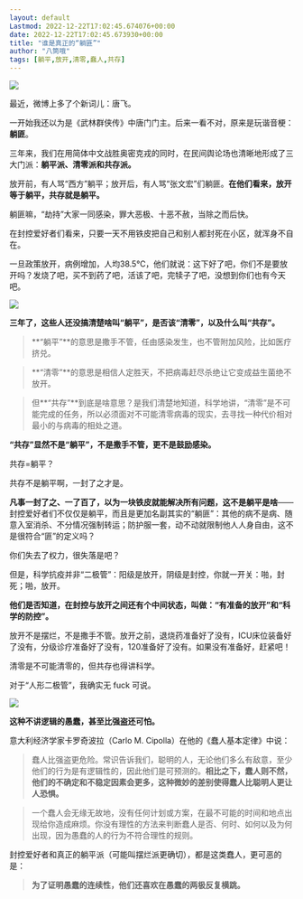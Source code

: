 ```yaml
---
layout: default
Lastmod: 2022-12-22T17:02:45.674076+00:00
date: 2022-12-22T17:02:45.673930+00:00
title: "谁是真正的“躺匪”"
author: "八筒哦"
tags: [躺平,放开,清零,蠢人,共存]
---
```


![](https://images.weserv.nl/?url=https%3A//mmbiz.qpic.cn/mmbiz_png/0GYk4awRxfWSalxwjiadiazuafONWOG1QEsRD4ugAApfBMzomLaTKBicyn2oAyyrmnYPHUDoFhZsIWEG55kFuibHPA/640%3Fwx_fmt%3Dpng)

  

最近，微博上多了个新词儿：唐飞。

  

一开始我还以为是《武林群侠传》中唐门门主。后来一看不对，原来是玩谐音梗：**躺匪**。

  

三年来，我们在用简体中文战胜奥密克戎的同时，在民间舆论场也清晰地形成了三大门派：**躺平派、清零派和共存派。**

  

放开前，有人骂“西方”躺平；放开后，有人骂“张文宏”们躺匪。**在他们看来，放开等于躺平，共存就是躺平。**

  

躺匪嘛，“劫持”大家一同感染，罪大恶极、十恶不赦，当除之而后快。

  

在封控爱好者们看来，只要一天不用铁皮把自己和别人都封死在小区，就浑身不自在。

  

一旦政策放开，病例增加，人均38.5℃，他们就说：这下好了吧，你们不是要放开吗？发烧了吧，买不到药了吧，活该了吧，完犊子了吧，没想到你们也有今天吧。

  

**![](https://images.weserv.nl/?url=https%3A//mmbiz.qpic.cn/mmbiz_jpg/0GYk4awRxfWSalxwjiadiazuafONWOG1QEsaq5peqaiaVPnZ5JQPRIfShk8SRsuiaysTqpia1zGYEyOeqwNXbOpceJw/640%3Fwx_fmt%3Djpeg)**

  

**三年了，这些人还没搞清楚啥叫“躺平”，是否该“清零”，以及什么叫“共存”。**

> **“躺平”**的意思是撒手不管，任由感染发生，也不管附加风险，比如医疗挤兑。

> **“清零”**的意思是相信人定胜天，不把病毒赶尽杀绝让它变成益生菌绝不放开。

> 但**“共存”**到底是啥意思？是我们清楚地知道，科学地讲，“清零”是不可能完成的任务，所以必须面对不可能清零病毒的现实，去寻找一种代价相对最小的与病毒的相处之道。

**“共存”显然不是“躺平”，不是撒手不管，更不是鼓励感染。**

  

共存=躺平？

  

共存不是躺平啊，一封了之才是。

  

**凡事一封了之、一了百了，以为一块铁皮就能解决所有问题，这不是躺平是啥**——封控爱好者们不仅仅是躺平，而且是更加名副其实的“躺匪”：其他的病不是病、随意入室消杀、不分情况强制转运；防护服一套，动不动就限制他人人身自由，这不是很符合“匪”的定义吗？

  

你们失去了权力，很失落是吧？

  

但是，科学抗疫并非“二极管”：阳级是放开，阴级是封控，你就一开关：啪，封死；啪，放开。

  

**他们是否知道，在封控与放开之间还有个中间状态，叫做：“有准备的放开”和“科学的防控”。**

  

放开不是摆烂，不是撒手不管。放开之前，退烧药准备好了没有，ICU床位装备好了没有，分级诊疗准备好了没有，120准备好了没有。如果没有准备好，赶紧吧！

  

清零是不可能清零的，但共存也得讲科学。

  

对于“人形二极管”，我确实无 fuck 可说。

  

![](https://images.weserv.nl/?url=https%3A//mmbiz.qpic.cn/mmbiz_jpg/0GYk4awRxfWSalxwjiadiazuafONWOG1QEorNicqvJFeoQOiaNgKM0PI2d3yXlxRazqBFPDkcGnCJdxcicJuyMruqlg/640%3Fwx_fmt%3Djpeg)

  

**这种不讲逻辑的愚蠢，甚至比强盗还可怕。**

  

意大利经济学家卡罗奇波拉（Carlo M. Cipolla）在他的《蠢人基本定律》中说：

> 蠢人比强盗更危险。常识告诉我们，聪明的人，无论他们多么有敌意，至少他们的行为是有逻辑性的，因此他们是可预测的。**相比之下，蠢人则不然，他们的不确定和不稳定因素会更多，这种微妙的差别使得蠢人比聪明人更让人恐惧。**

> 一个蠢人会无缘无故地，没有任何计划或方案，在最不可能的时间和地点出现给你造成麻烦。你没有理性的方法来判断蠢人是否、何时、如何以及为何出现，因为愚蠢的人的行为不符合理性的规则。

封控爱好者和真正的躺平派（可能叫摆烂派更确切），都是这类蠢人，更可恶的是：

> **为了证明愚蠢的连续性，他们还喜欢在愚蠢的两极反复横跳。**

